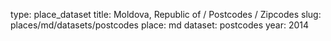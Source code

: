 type: place_dataset
title: Moldova, Republic of / Postcodes / Zipcodes
slug: places/md/datasets/postcodes
place: md
dataset: postcodes
year: 2014
